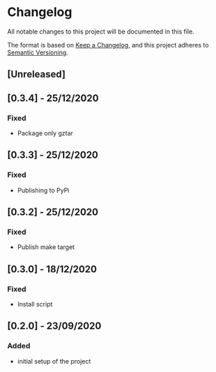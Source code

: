 # Changelog
All notable changes to this project will be documented in this file.

The format is based on [Keep a Changelog](https://keepachangelog.com/en/1.0.0/),
and this project adheres to [Semantic Versioning](https://semver.org/spec/v2.0.0.html).

## [Unreleased]

## [0.3.4] - 25/12/2020
### Fixed
- Package only gztar

## [0.3.3] - 25/12/2020
### Fixed
- Publishing to PyPi

## [0.3.2] - 25/12/2020

### Fixed
- Publish make target

## [0.3.0] - 18/12/2020

### Fixed
- Install script

## [0.2.0] - 23/09/2020

### Added
- initial setup of the project